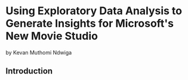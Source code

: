 # Using Exploratory Data Analysis to Generate Insights for Microsoft's New Movie Studio 
   by Kevan Muthomi Ndwiga
## Introduction
